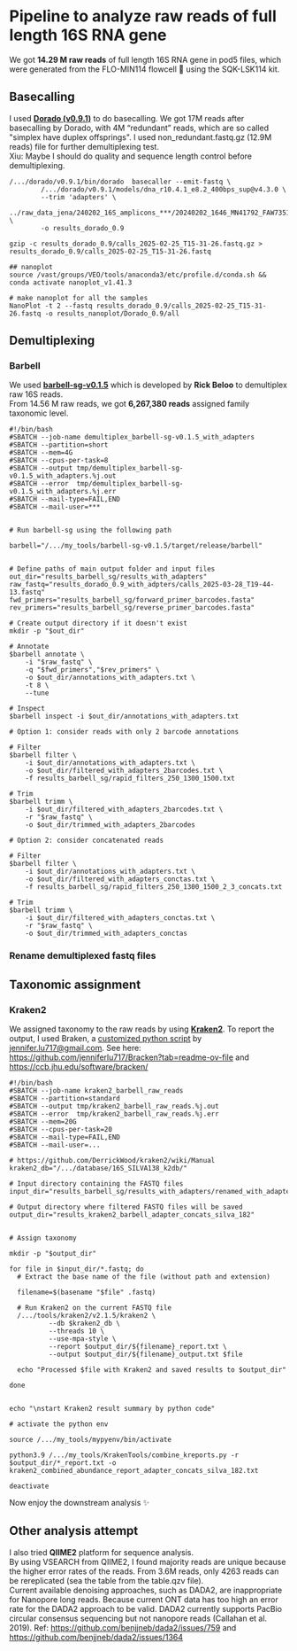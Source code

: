 # Pipeline to analyze raw reads of full length 16S RNA gene
We got **14.29 M raw reads** of full length 16S RNA gene in pod5 files, which were generated from the FLO-MIN114 flowcell :dna: using the SQK-LSK114 kit.

## Basecalling
I used [**Dorado (v0.9.1)**](https://github.com/nanoporetech/dorado/tree/release-v0.9) to do basecalling.
We got 17M reads after basecalling by Dorado, with 4M “redundant” reads, which are so called "simplex have duplex offsprings". I used non_redundant.fastq.gz (12.9M reads) file for further demultiplexing test. \
Xiu: Maybe I should do quality and sequence length control before demultiplexing.

```
/.../dorado/v0.9.1/bin/dorado  basecaller --emit-fastq \
        /.../dorado/v0.9.1/models/dna_r10.4.1_e8.2_400bps_sup@v4.3.0 \
        --trim 'adapters' \
        ../raw_data_jena/240202_16S_amplicons_***/20240202_1646_MN41792_FAW73518_3914cd2c/pod5/ \
        -o results_dorado_0.9

gzip -c results_dorado_0.9/calls_2025-02-25_T15-31-26.fastq.gz > results_dorado_0.9/calls_2025-02-25_T15-31-26.fastq

## nanoplot
source /vast/groups/VEO/tools/anaconda3/etc/profile.d/conda.sh && conda activate nanoplot_v1.41.3

# make nanoplot for all the samples
NanoPlot -t 2 --fastq results_dorado_0.9/calls_2025-02-25_T15-31-26.fastq -o results_nanoplot/Dorado_0.9/all

```


## Demultiplexing
### Barbell
We used [**barbell-sg-v0.1.5**](https://github.com/rickbeeloo/barbell) which is developed by **Rick Beloo** to demultiplex raw 16S reads. \
From 14.56 M raw reads, we got **6,267,380 reads** assigned family taxonomic level.
```
#!/bin/bash
#SBATCH --job-name demultiplex_barbell-sg-v0.1.5_with_adapters
#SBATCH --partition=short
#SBATCH --mem=4G
#SBATCH --cpus-per-task=8
#SBATCH --output tmp/demultiplex_barbell-sg-v0.1.5_with_adapters.%j.out
#SBATCH --error  tmp/demultiplex_barbell-sg-v0.1.5_with_adapters.%j.err
#SBATCH --mail-type=FAIL,END
#SBATCH --mail-user=***


# Run barbell-sg using the following path

barbell="/.../my_tools/barbell-sg-v0.1.5/target/release/barbell"


# Define paths of main output folder and input files
out_dir="results_barbell_sg/results_with_adapters"
raw_fastq="results_dorado_0.9_with_adpters/calls_2025-03-28_T19-44-13.fastq"
fwd_primers="results_barbell_sg/forward_primer_barcodes.fasta"
rev_primers="results_barbell_sg/reverse_primer_barcodes.fasta"

# Create output directory if it doesn't exist
mkdir -p "$out_dir"

# Annotate
$barbell annotate \
    -i "$raw_fastq" \
    -q "$fwd_primers","$rev_primers" \
    -o $out_dir/annotations_with_adapters.txt \
    -t 8 \
    --tune

# Inspect
$barbell inspect -i $out_dir/annotations_with_adapters.txt

# Option 1: consider reads with only 2 barcode annotations

# Filter
$barbell filter \
    -i $out_dir/annotations_with_adapters.txt \
    -o $out_dir/filtered_with_adapters_2barcodes.txt \
    -f results_barbell_sg/rapid_filters_250_1300_1500.txt

# Trim
$barbell trimm \
    -i $out_dir/filtered_with_adapters_2barcodes.txt \
    -r "$raw_fastq" \
    -o $out_dir/trimmed_with_adapters_2barcodes

# Option 2: consider concatenated reads

# Filter
$barbell filter \
    -i $out_dir/annotations_with_adapters.txt \
    -o $out_dir/filtered_with_adapters_conctas.txt \
    -f results_barbell_sg/rapid_filters_250_1300_1500_2_3_concats.txt

# Trim
$barbell trimm \
    -i $out_dir/filtered_with_adapters_conctas.txt \
    -r "$raw_fastq" \
    -o $out_dir/trimmed_with_adapters_conctas
```

### Rename demultiplexed fastq files


## Taxonomic assignment
### Kraken2
We assigned taxonomy to the raw reads by using [**Kraken2**](https://github.com/DerrickWood/kraken2/wiki/Manual). To report the output, I used Braken, a [customized python script](https://combine_kreports.py)  by jennifer.lu717@gmail.com. See here: https://github.com/jenniferlu717/Bracken?tab=readme-ov-file and https://ccb.jhu.edu/software/bracken/
```
#!/bin/bash
#SBATCH --job-name kraken2_barbell_raw_reads
#SBATCH --partition=standard
#SBATCH --output tmp/kraken2_barbell_raw_reads.%j.out
#SBATCH --error  tmp/kraken2_barbell_raw_reads.%j.err
#SBATCH --mem=20G
#SBATCH --cpus-per-task=20
#SBATCH --mail-type=FAIL,END
#SBATCH --mail-user=...

# https://github.com/DerrickWood/kraken2/wiki/Manual
kraken2_db="/.../database/16S_SILVA138_k2db/"

# Input directory containing the FASTQ files
input_dir="results_barbell_sg/results_with_adapters/renamed_with_adapters_concats/"

# Output directory where filtered FASTQ files will be saved
output_dir="results_kraken2_barbell_adapter_concats_silva_182"


# Assign taxonomy

mkdir -p "$output_dir"

for file in $input_dir/*.fastq; do
  # Extract the base name of the file (without path and extension)

  filename=$(basename "$file" .fastq)

  # Run Kraken2 on the current FASTQ file
  /.../tools/kraken2/v2.1.5/kraken2 \
          --db $kraken2_db \
          --threads 10 \
          --use-mpa-style \
          --report $output_dir/${filename}_report.txt \
          --output $output_dir/${filename}_output.txt $file

  echo "Processed $file with Kraken2 and saved results to $output_dir"

done


echo "\nstart Kraken2 result summary by python code"

# activate the python env

source /.../my_tools/mypyenv/bin/activate

python3.9 /.../my_tools/KrakenTools/combine_kreports.py -r $output_dir/*_report.txt -o kraken2_combined_abundance_report_adapter_concats_silva_182.txt

deactivate
```

Now enjoy the downstream analysis :sparkles:

## Other analysis attempt
I also tried **QIIME2** platform for sequence analysis.\
By using VSEARCH from QIIME2, I found majority reads are unique because the higher error rates of the reads. From 3.6M reads, only 4263 reads can be rereplicated (sea the table from the table.qzv file).\
Current available denoising approaches, such as DADA2, are inappropriate for Nanopore long reads. Because current ONT data has too high an error rate for the DADA2 approach to be valid. DADA2 currently supports PacBio circular consensus sequencing but not nanopore reads (Callahan et al. 2019). Ref: https://github.com/benjjneb/dada2/issues/759 and https://github.com/benjjneb/dada2/issues/1364 



